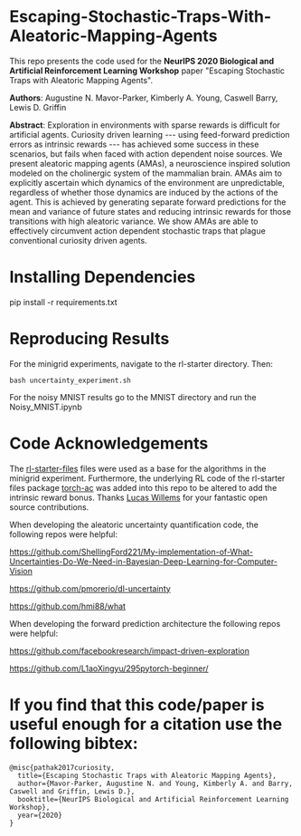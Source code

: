 # Escaping-Stochastic-Traps-With-Aleatoric-Mapping-Agents

This repo presents the code used for the **NeurIPS 2020 Biological and Artificial Reinforcement Learning Workshop** paper "Escaping Stochastic Traps with Aleatoric Mapping Agents".

**Authors**: Augustine N. Mavor-Parker, Kimberly A. Young, Caswell Barry, Lewis D. Griffin

**Abstract**: Exploration in environments with sparse rewards is difficult for artificial agents. Curiosity driven learning --- using feed-forward prediction errors as intrinsic rewards --- has achieved some success in these scenarios, but fails when faced with action dependent noise sources. We present aleatoric mapping agents (AMAs), a neuroscience inspired solution modeled on the cholinergic system of the mammalian brain. AMAs aim to explicitly ascertain which dynamics of the environment are unpredictable, regardless of whether those dynamics are induced by the actions of the agent. This is achieved by generating separate forward predictions for the mean and variance of future states and reducing intrinsic rewards for those transitions with high aleatoric variance. We show AMAs are able to effectively circumvent action dependent stochastic traps that plague conventional curiosity driven agents.


# Installing Dependencies

pip install -r requirements.txt

# Reproducing Results 

For the minigrid experiments, navigate to the rl-starter directory. Then:

```bash uncertainty_experiment.sh```

For the noisy MNIST results go to the MNIST directory and run the Noisy_MNIST.ipynb

# Code Acknowledgements 

The [rl-starter-files](https://github.com/lcswillems/rl-starter-files) files were used as a base for the algorithms in the minigrid experiment. Furthermore, the underlying RL code of the rl-starter files package [torch-ac](https://github.com/lcswillems/torch-ac) was added into this repo to be altered to add the intrinsic reward bonus. Thanks [Lucas Willems](https://github.com/lcswillems) for your fantastic open source contributions.

When developing the aleatoric uncertainty quantification code, the following repos were helpful:

https://github.com/ShellingFord221/My-implementation-of-What-Uncertainties-Do-We-Need-in-Bayesian-Deep-Learning-for-Computer-Vision

https://github.com/pmorerio/dl-uncertainty 

https://github.com/hmi88/what

When developing the forward prediction architecture the following repos were helpful: 

https://github.com/facebookresearch/impact-driven-exploration

https://github.com/L1aoXingyu/295pytorch-beginner/

# If you find that this code/paper is useful enough for a citation use the following bibtex:

```
@misc{pathak2017curiosity,
  title={Escaping Stochastic Traps with Aleatoric Mapping Agents},
  author={Mavor-Parker, Augustine N. and Young, Kimberly A. and Barry, Caswell and Griffin, Lewis D.},
  booktitle={NeurIPS Biological and Artificial Reinforcement Learning Workshop},
  year={2020}
}
```
